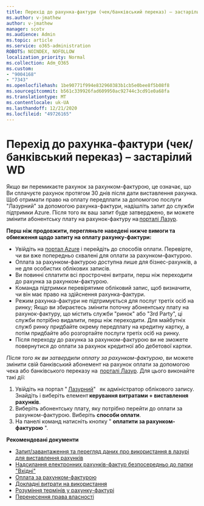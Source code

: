 ```yaml
---
title: Перехід до рахунка-фактури (чек/банківський переказ) – застарілий WD
ms.author: v-jmathew
author: v-jmathew
manager: scotv
ms.audience: Admin
ms.topic: article
ms.service: o365-administration
ROBOTS: NOINDEX, NOFOLLOW
localization_priority: Normal
ms.collection: Adm_O365
ms.custom:
- "9004168"
- "7343"
ms.openlocfilehash: 1be90771f994e832960383b1cb5e0bee8f5b08f8
ms.sourcegitcommit: b561c339926fad609950ac92744c3cd91e0a68fa
ms.translationtype: MT
ms.contentlocale: uk-UA
ms.lasthandoff: 12/21/2020
ms.locfileid: "49726165"
---
```

# <a name="switch-to-invoice-pay-chequewire-transfer---legacy-wd"></a>Перехід до рахунка-фактури (чек/банківський переказ) – застарілий WD

Якщо ви перемикаєте рахунок за рахунком-фактурою, це означає, що Ви сплачуєте рахунок протягом 30 днів після дати виставлення рахунка. Щоб отримати право на оплату передплати за допомогою послуги "Лазурний" за допомогою рахунка-фактури, надішліть запит до служби підтримки Azure. Після того як ваш запит буде затверджено, ви можете змінити абонентську плату на рахунок-фактуру на [порталі Лазур](https://portal.azure.com/).

**Перш ніж продовжити, перегляньте наведені нижче вимоги та обмеження щодо запиту на оплату рахунку-фактури:**

- Увійдіть на [портал Azure](https://portal.azure.com/) і перейдіть до способів оплати. Перевірте, чи ви вже попередньо схвалені для оплати за рахунком-фактурою.
- Оплата за рахунком-фактурою доступна лише для бізнес-рахунків, а не для особистих облікових записів.
- Ви повинні сплатити всі прострочені витрати, перш ніж переходити до рахунка за рахунком-фактурою.
- Команда підтримки перевірятиме обліковий запис, щоб визначити, чи він має право на здійснення рахунка-фактури.
- Режим рахунка-фактури не підтримується для послуг третіх осіб на ринку; Якщо ви збираєтесь змінити поточну абонентську плату на рахунок-фактуру, що містить служби "ринок" або "3rd Party", ці служби потрібно видалити, перш ніж переходити. Для майбутніх служб ринку придбайте окрему передплату на кредитну картку, а потім придбайте або розгортайте послуги третіх осіб на ринку.
- Після переходу до рахунка за рахунком-фактурою ви не зможете повернутися до оплати за рахунок кредитної або дебетової картки.

*Після того як ви затвердили оплату за рахунком-фактурою*, ви можете змінити свій банківський абонемент на рахунок оплати за допомогою чека або банківського переказу на  [порталі Лазур](https://portal.azure.com/).
Для цього виконайте такі дії:

1. Увійдіть на портал " [Лазурний](https://portal.azure.com/)"   як адміністратор облікового запису. Знайдіть і виберіть елемент **керування витратами + виставлення рахунків**.
2. Виберіть абонентську плату, яку потрібно перейти до оплати за рахунком-фактурою. Виберіть **способи оплати**.
3. На панелі команд натисніть кнопку " **оплатити за рахунком-фактурою** ".

**Рекомендовані документи**

- [Запит/завантаження та перегляд даних про використання в лазурі для виставлення рахунків](https://docs.microsoft.com/azure/billing/billing-download-azure-invoice-daily-usage-date)
- [Надсилання електронних рахунків-фактур безпосередньо до папки "Вхідні"](https://docs.microsoft.com/azure/billing/billing-download-azure-invoice-daily-usage-date)
- [Оплата за рахунком-фактурою](https://docs.microsoft.com/azure/billing/billing-how-to-pay-by-invoice)
- [Докладні витрати на використання](https://docs.microsoft.com/azure/billing/billing-understand-your-bill)
- [Розуміння термінів у рахунку-фактурі](https://docs.microsoft.com/azure/billing/billing-understand-your-invoice)
- [Перенесення права власності](https://docs.microsoft.com/azure/billing/billing-subscription-transfer)
